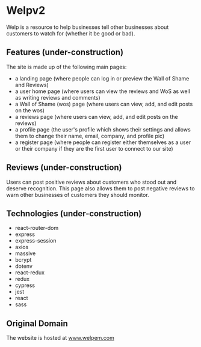 # Welpv2
Welp is a resource to help businesses tell other businesses about customers to watch for (whether it be good or bad).

## Features (under-construction)
The site is made up of the following main pages:
* a landing page (where people can log in or preview the Wall of Shame and Reviews)
* a user home page (where users can view the reviews and WoS as well as writing reviews and comments)
* a Wall of Shame (wos) page (where users can view, add, and edit posts on the wos)
* a reviews page (where users can view, add, and edit posts on the reviews)
* a profile page (the user's profile which shows their settings and allows them to change their name, email, company, and profile pic)
* a register page (where people can register either themselves as a user or their company if they are the first user to connect to our site)

## Reviews (under-construction)
Users can post positive reviews about customers who stood out and deserve recognition. This page also allows them to post negative reviews to warn other businesses of customers they should monitor.

## Technologies (under-construction)
* react-router-dom
* express
* express-session
* axios
* massive
* bcrypt
* dotenv
* react-redux
* redux
* cypress
* jest
* react
* sass

## Original Domain
The website is hosted at www.welpem.com
